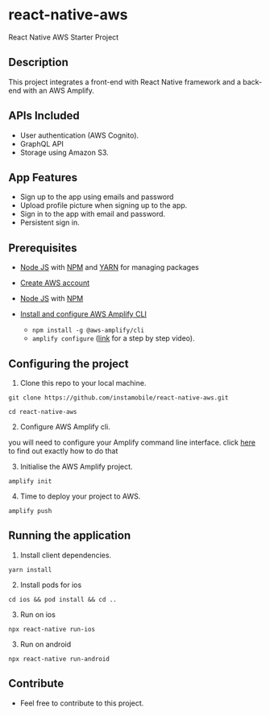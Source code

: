 # react-native-aws

React Native AWS Starter Project

## Description

This project integrates a front-end with React Native framework and a back-end with an AWS Amplify.

## APIs Included

- User authentication (AWS Cognito).
- GraphQL API
- Storage using Amazon S3.

## App Features

- Sign up to the app using emails and password
- Upload profile picture when signing up to the app.
- Sign in to the app with email and password.
- Persistent sign in.

## Prerequisites

- [Node JS](https://nodejs.org/en/download/) with [NPM](https://docs.npmjs.com/downloading-and-installing-node-js-and-npm) and [YARN](https://classic.yarnpkg.com/en/) for managing packages
- [Create AWS account](https://portal.aws.amazon.com/billing/signup?redirect_url=https%3A%2F%2Faws.amazon.com%2Fregistration-confirmation#/start)

- [Node JS](https://nodejs.org/en/download/) with [NPM](https://docs.npmjs.com/downloading-and-installing-node-js-and-npm)

- [Install and configure AWS Amplify CLI](https://docs.amplify.aws/start/getting-started/installation/q/integration/react-native/#install-and-configure-the-amplify-cli)
  - `npm install -g @aws-amplify/cli`
  - `amplify configure` ([link](https://www.youtube.com/watch?v=fWbM5DLh25U) for a step by step video).

## Configuring the project

1. Clone this repo to your local machine.

```
git clone https://github.com/instamobile/react-native-aws.git

cd react-native-aws
```


2. Configure AWS Amplify cli.

you will need to configure your Amplify command line interface. click [here](https://docs.amplify.aws/start/getting-started/installation/q/integration/react-native/) to find out exactly how to do that

3. Initialise the AWS Amplify project.

```
amplify init
```

4. Time to deploy your project to AWS.

```
amplify push
```

## Running the application

1. Install client dependencies.

```
yarn install
```

2. Install pods for ios

```
cd ios && pod install && cd ..
```

3. Run on ios

```
npx react-native run-ios
```

3. Run on android

```
npx react-native run-android
```

## Contribute

- Feel free to contribute to this project.
